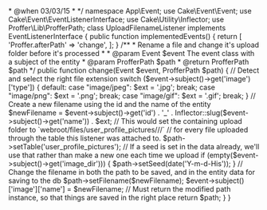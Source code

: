 <?php

/**
 * Example listener which will change the upload folder and filename for an uploaded image
 * 
 * Should be in `src/Event`
 * 
 * @category Example
 * @package UploadFilenameListener.php
 * 
 * @author David Yell <neon1024@gmail.com>
 * @when 03/03/15
 *
 */

namespace App\Event;

use Cake\Event\Event;
use Cake\Event\EventListenerInterface;
use Cake\Utility\Inflector;
use Proffer\Lib\ProfferPath;

class UploadFilenameListener implements EventListenerInterface
{
    public function implementedEvents()
    {
        return [
            'Proffer.afterPath' => 'change',
        ];
    }

    /**
     * Rename a file and change it's upload folder before it's processed
     *
     * @param Event $event The event class with a subject of the entity
     * @param ProfferPath $path
     * @return ProfferPath $path
     */
    public function change(Event $event, ProfferPath $path)
    {
        // Detect and select the right file extension
        switch ($event->subject()->get('image')['type']) {
            default:
            case "image/jpeg":
                $ext = '.jpg';
                break;
            case "image/png":
                $ext = '.png';
                break;
            case "image/gif":
                $ext = '.gif';
                break;
        }

        // Create a new filename using the id and the name of the entity
        $newFilename = $event->subject()->get('id') . '_' . Inflector::slug($event->subject()->get('name')) . $ext;

        // This would set the containing upload folder to `webroot/files/user_profile_pictures/<field>/<seed>/<file>` 
        // for every file uploaded through the table this listener was attached to.
        $path->setTable('user_profile_pictures'); 

        // If a seed is set in the data already, we'll use that rather than make a new one each time we upload
        if (empty($event->subject()->get('image_dir'))) {
            $path->setSeed(date('Y-m-d-His'));
        }

        // Change the filename in both the path to be saved, and in the entity data for saving to the db
        $path->setFilename($newFilename);
        $event->subject()['image']['name'] = $newFilename;

        // Must return the modified path instance, so that things are saved in the right place
        return $path;
    }
}
